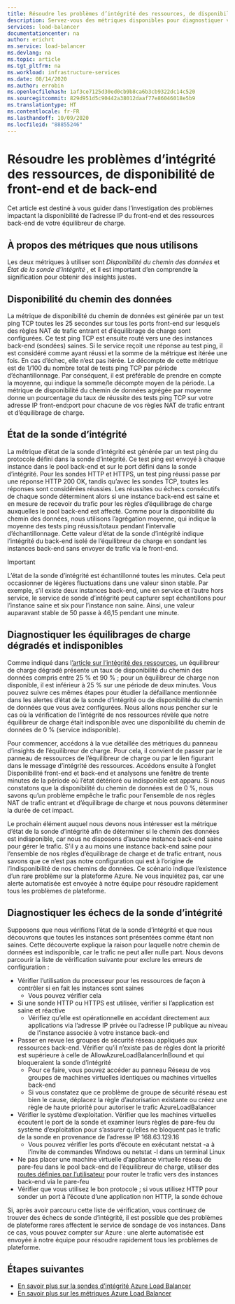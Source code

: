 ```yaml
---
title: Résoudre les problèmes d’intégrité des ressources, de disponibilité de front-end et de back-end Azure Load Balancer Resource
description: Servez-vous des métriques disponibles pour diagnostiquer votre équilibreur de charge Azure Standard Load Balancer Azure à l’état dégradé ou indisponible.
services: load-balancer
documentationcenter: na
author: erichrt
ms.service: load-balancer
ms.devlang: na
ms.topic: article
ms.tgt_pltfrm: na
ms.workload: infrastructure-services
ms.date: 08/14/2020
ms.author: errobin
ms.openlocfilehash: 1af3ce7125d30ed0cb9b8ca6b3cb9322dc14c520
ms.sourcegitcommit: 829d951d5c90442a38012daaf77e86046018e5b9
ms.translationtype: HT
ms.contentlocale: fr-FR
ms.lasthandoff: 10/09/2020
ms.locfileid: "88855246"
---
```

# <a name="troubleshoot-resource-health-frontend-and-backend-availability-issues"></a>Résoudre les problèmes d’intégrité des ressources, de disponibilité de front-end et de back-end 

Cet article est destiné à vous guider dans l’investigation des problèmes impactant la disponibilité de l’adresse IP du front-end et des ressources back-end de votre équilibreur de charge. 

## <a name="about-the-metrics-well-use"></a>À propos des métriques que nous utilisons
Les deux métriques à utiliser sont *Disponibilité du chemin des données* et *État de la sonde d’intégrité* , et il est important d’en comprendre la signification pour obtenir des insights justes. 

## <a name="data-path-availability"></a>Disponibilité du chemin des données
La métrique de disponibilité du chemin de données est générée par un test ping TCP toutes les 25 secondes sur tous les ports front-end sur lesquels des règles NAT de trafic entrant et d’équilibrage de charge sont configurées. Ce test ping TCP est ensuite routé vers une des instances back-end (sondées) saines. Si le service reçoit une réponse au test ping, il est considéré comme ayant réussi et la somme de la métrique est itérée une fois. En cas d’échec, elle n’est pas itérée. Le décompte de cette métrique est de 1/100 du nombre total de tests ping TCP par période d’échantillonnage. Par conséquent, il est préférable de prendre en compte la moyenne, qui indique la somme/le décompte moyen de la période. La métrique de disponibilité du chemin de données agrégée par moyenne donne un pourcentage du taux de réussite des tests ping TCP sur votre adresse IP front-end:port pour chacune de vos règles NAT de trafic entrant et d’équilibrage de charge.

## <a name="health-probe-status"></a>État de la sonde d’intégrité
La métrique d’état de la sonde d’intégrité est générée par un test ping du protocole défini dans la sonde d’intégrité. Ce test ping est envoyé à chaque instance dans le pool back-end et sur le port défini dans la sonde d’intégrité. Pour les sondes HTTP et HTTPS, un test ping réussi passe par une réponse HTTP 200 OK, tandis qu’avec les sondes TCP, toutes les réponses sont considérées réussies. Les réussites ou échecs consécutifs de chaque sonde déterminent alors si une instance back-end est saine et en mesure de recevoir du trafic pour les règles d’équilibrage de charge auxquelles le pool back-end est affecté. Comme pour la disponibilité du chemin des données, nous utilisons l’agrégation moyenne, qui indique la moyenne des tests ping réussis/totaux pendant l’intervalle d’échantillonnage. Cette valeur d’état de la sonde d’intégrité indique l’intégrité du back-end isolé de l’équilibreur de charge en sondant les instances back-end sans envoyer de trafic via le front-end.

>[!IMPORTANT]
>L’état de la sonde d’intégrité est échantillonné toutes les minutes. Cela peut occasionner de légères fluctuations dans une valeur sinon stable. Par exemple, s’il existe deux instances back-end, une en service et l’autre hors service, le service de sonde d’intégrité peut capturer sept échantillons pour l’instance saine et six pour l’instance non saine. Ainsi, une valeur auparavant stable de 50 passe à 46,15 pendant une minute. 

## <a name="diagnose-degraded-and-unavailable-load-balancers"></a>Diagnostiquer les équilibrages de charge dégradés et indisponibles
Comme indiqué dans l[’article sur l’intégrité des ressources](load-balancer-standard-diagnostics.md#resource-health-status), un équilibreur de charge dégradé présente un taux de disponibilité du chemin des données compris entre 25 % et 90 % ; pour un équilibreur de charge non disponible, il est inférieur à 25 % sur une période de deux minutes. Vous pouvez suivre ces mêmes étapes pour étudier la défaillance mentionnée dans les alertes d’état de la sonde d’intégrité ou de disponibilité du chemin de données que vous avez configurées. Nous allons nous pencher sur le cas où la vérification de l’intégrité de nos ressources révèle que notre équilibreur de charge était indisponible avec une disponibilité du chemin de données de 0 % (service indisponible).

Pour commencer, accédons à la vue détaillée des métriques du panneau d’insights de l’équilibreur de charge. Pour cela, il convient de passer par le panneau de ressources de l’équilibreur de charge ou par le lien figurant dans le message d’intégrité des ressources.  Accédons ensuite à l’onglet Disponibilité front-end et back-end et analysons une fenêtre de trente minutes de la période où l’état détérioré ou indisponible est apparu. Si nous constatons que la disponibilité du chemin de données est de 0 %, nous savons qu’un problème empêche le trafic pour l’ensemble de nos règles NAT de trafic entrant et d’équilibrage de charge et nous pouvons déterminer la durée de cet impact. 

Le prochain élément auquel nous devons nous intéresser est la métrique d’état de la sonde d’intégrité afin de déterminer si le chemin des données est indisponible, car nous ne disposons d’aucune instance back-end saine pour gérer le trafic. S’il y a au moins une instance back-end saine pour l’ensemble de nos règles d’équilibrage de charge et de trafic entrant, nous savons que ce n’est pas notre configuration qui est à l’origine de l’indisponibilité de nos chemins de données. Ce scénario indique l’existence d’un rare problème sur la plateforme Azure. Ne vous inquiétez pas, car une alerte automatisée est envoyée à notre équipe pour résoudre rapidement tous les problèmes de plateforme.

## <a name="diagnose-health-probe-failures"></a>Diagnostiquer les échecs de la sonde d’intégrité
Supposons que nous vérifions l’état de la sonde d’intégrité et que nous découvrons que toutes les instances sont présentées comme étant non saines. Cette découverte explique la raison pour laquelle notre chemin de données est indisponible, car le trafic ne peut aller nulle part. Nous devons parcourir la liste de vérification suivante pour exclure les erreurs de configuration :
* Vérifier l’utilisation du processeur pour les ressources de façon à contrôler si en fait les instances sont saines
  * Vous pouvez vérifier cela 
* Si une sonde HTTP ou HTTPS est utilisée, vérifier si l’application est saine et réactive
  * Vérifiez qu’elle est opérationnelle en accédant directement aux applications via l’adresse IP privée ou l’adresse IP publique au niveau de l’instance associée à votre instance back-end
* Passer en revue les groupes de sécurité réseau appliqués aux ressources back-end. Vérifier qu’il n’existe pas de règles dont la priorité est supérieure à celle de AllowAzureLoadBalancerInBound et qui bloqueraient la sonde d’intégrité
  * Pour ce faire, vous pouvez accéder au panneau Réseau de vos groupes de machines virtuelles identiques ou machines virtuelles back-end
  * Si vous constatez que ce problème de groupe de sécurité réseau est bien le cause, déplacez la règle d’autorisation existante ou créez une règle de haute priorité pour autoriser le trafic AzureLoadBalancer
* Vérifier le système d’exploitation. Vérifier que les machines virtuelles écoutent le port de la sonde et examiner leurs règles de pare-feu du système d’exploitation pour s’assurer qu’elles ne bloquent pas le trafic de la sonde en provenance de l’adresse IP 168.63.129.16
  * Vous pouvez vérifier les ports d’écoute en exécutant netstat -a à l’invite de commandes Windows ou netstat -l dans un terminal Linux
* Ne pas placer une machine virtuelle d’appliance virtuelle réseau de pare-feu dans le pool back-end de l’équilibreur de charge, utiliser des [routes définies par l’utilisateur](https://docs.microsoft.com/azure/virtual-network/virtual-networks-udr-overview#user-defined) pour router le trafic vers des instances back-end via le pare-feu
* Vérifier que vous utilisez le bon protocole ; si vous utilisez HTTP pour sonder un port à l’écoute d’une application non HTTP, la sonde échoue

Si, après avoir parcouru cette liste de vérification, vous continuez de trouver des échecs de sonde d’intégrité, il est possible que des problèmes de plateforme rares affectent le service de sondage de vos instances. Dans ce cas, vous pouvez compter sur Azure : une alerte automatisée est envoyée à notre équipe pour résoudre rapidement tous les problèmes de plateforme.

## <a name="next-steps"></a>Étapes suivantes

* [En savoir plus sur la sondes d’intégrité Azure Load Balancer](load-balancer-custom-probe-overview.md)
* [En savoir plus sur les métriques Azure Load Balancer](load-balancer-standard-diagnostics.md)


